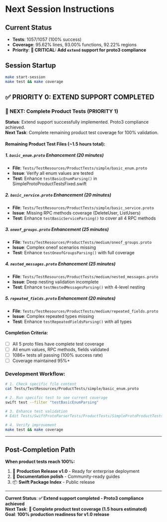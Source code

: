 # Next Session Instructions

## Current Status
- **Tests**: 1057/1057 (100% success)
- **Coverage**: 95.62% lines, 93.00% functions, 92.22% regions
- **Priority**: **🚨 CRITICAL: Add `extend` support for proto3 compliance**

## Session Startup
```bash
make start-session
make test && make coverage
```

## ✅ **PRIORITY 0: EXTEND SUPPORT COMPLETED**

### **🎯 NEXT: Complete Product Tests (PRIORITY 1)**

**Status**: Extend support successfully implemented. Proto3 compliance achieved.  
**Next Task**: Complete remaining product test coverage for 100% validation.

#### **Remaining Product Test Files** (~1.5 hours total):

##### **1. `basic_enum.proto` Enhancement** (20 minutes)
- **File**: `Tests/TestResources/ProductTests/simple/basic_enum.proto`
- **Issue**: Verify all enum values are tested
- **Test**: Enhance `testBasicEnumParsing()` in SimpleProtoProductTestsFixed.swift

##### **2. `basic_service.proto` Enhancement** (20 minutes)  
- **File**: `Tests/TestResources/ProductTests/simple/basic_service.proto`
- **Issue**: Missing RPC methods coverage (DeleteUser, ListUsers)
- **Test**: Enhance `testBasicServiceParsing()` to cover all 4 RPC methods

##### **3. `oneof_groups.proto` Enhancement** (25 minutes)
- **File**: `Tests/TestResources/ProductTests/medium/oneof_groups.proto`  
- **Issue**: Complex oneof scenarios missing
- **Test**: Enhance `testOneofGroupsParsing()` with full coverage

##### **4. `nested_messages.proto` Enhancement** (25 minutes)
- **File**: `Tests/TestResources/ProductTests/medium/nested_messages.proto`
- **Issue**: Deep nesting validation incomplete  
- **Test**: Enhance `testNestedMessagesParsing()` with 4-level nesting

##### **5. `repeated_fields.proto` Enhancement** (20 minutes)
- **File**: `Tests/TestResources/ProductTests/medium/repeated_fields.proto`
- **Issue**: Complex repeated types missing
- **Test**: Enhance `testRepeatedFieldsParsing()` with all types

#### **Completion Criteria:**
- [ ] All 5 proto files have complete test coverage
- [ ] All enum values, RPC methods, fields validated
- [ ] 1086+ tests all passing (100% success rate)
- [ ] Coverage maintained 95%+

### **Development Workflow:**
```bash
# 1. Check specific file content
cat Tests/TestResources/ProductTests/simple/basic_enum.proto

# 2. Run specific test to see current coverage
swift test --filter "testBasicEnumParsing"

# 3. Enhance test validation
# Edit Tests/SwiftProtoParserTests/ProductTests/SimpleProtoProductTestsFixed.swift

# 4. Verify improvement
make test && make coverage
```

---

## Post-Completion Path
**When product tests reach 100%:**
1. 🚀 **Production Release v1.0** - Ready for enterprise deployment
2. 📝 **Documentation polish** - Community-ready guides  
3. 📦 **Swift Package Index** - Public release

---
**Current Status**: **✅ Extend support completed - Proto3 compliance achieved**  
**Next Task**: **🎯 Complete product test coverage (1.5 hours estimated)**  
**Goal**: **100% production readiness for v1.0 release**
